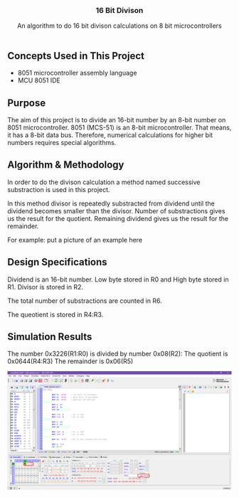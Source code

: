 <br/>
<p align="center">
  <h3 align="center">16 Bit Divison</h3>

  <p align="center">
    An algorithm  to do 16 bit divison calculations on 8 bit microcontrollers 
    <br/>
    <br/>
  </p>
</p>



## Concepts Used in This Project

* 8051 microcontroller assembly language
* MCU 8051 IDE

## Purpose

The aim of this project is to divide an 16-bit number by an 8-bit number on 8051 microcontroller. 
8051 (MCS-51) is an 8-bit microcontroller. That means, it has a 8-bit data bus. Therefore, numerical calculations for higher bit numbers requires special algorithms. 



## Algorithm & Methodology

In order to do the divison calculation a method named successive substraction is used in this project.

In this method divisor is repeatedly substracted from dividend until the dividend becomes smaller than the divisor. Number of substractions gives us the result for the quotient. Remaining dividend gives us the result for the remainder. 

For example:
put a picture of an example here


## Design Specifications

Dividend is an 16-bit number. Low byte stored in R0 and High byte stored in R1. Divisor is stored in R2. 

The total number of substractions are counted in R6.

The queotient is stored in R4:R3.

## Simulation Results

The number 0x3226(R1:R0) is divided by number 0x08(R2):
The quotient is 0x0644(R4:R3)
The remainder is 0x06(R5)

![Screen Shot](images/16_div_sim.png)




